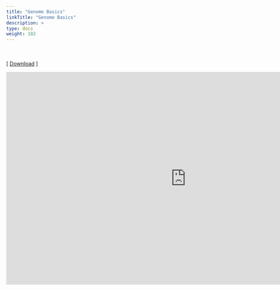 ```yaml
---
title: "Genome Basics"
linkTitle: "Genome Basics"
description: >
type: docs
weight: 102
---
```


<br></br>
[ [Download](https://bit.ly/3KbYMOd) ]

<iframe src="https://docs.google.com/presentation/d/e/2PACX-1vSckdOG51U1eAOYzxH3R59YVWz7-2wE-q3h6tuzANqY-DpsQV0H8y9KNrstVdNhqLaLdIqFrJZ7x_a9/embed?start=false&loop=false&delayms=60000" frameborder="0" width="960" height="569" allowfullscreen="true" mozallowfullscreen="true" webkitallowfullscreen="true"></iframe>




